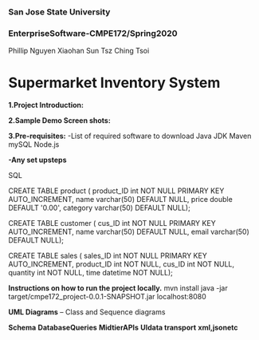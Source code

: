 ### San Jose State University
### EnterpriseSoftware-CMPE172/Spring2020

Phillip Nguyen
Xiaohan Sun 
Tsz Ching Tsoi

# Supermarket Inventory System

**1.Project Introduction:**

**2.Sample Demo Screen shots:**

**3.Pre-requisites:**
-List of required software to download
Java JDK
Maven
mySQL
Node.js

**-Any set upsteps**

SQL

CREATE TABLE product (
product_ID int NOT NULL PRIMARY KEY AUTO_INCREMENT, 
name varchar(50) DEFAULT NULL,
price double DEFAULT '0.00', 
category varchar(50) DEFAULT NULL);

CREATE TABLE customer (
cus_ID int NOT NULL PRIMARY KEY AUTO_INCREMENT, 
name varchar(50) DEFAULT NULL,
email varchar(50) DEFAULT NULL);

CREATE TABLE sales (
sales_ID int NOT NULL PRIMARY KEY AUTO_INCREMENT, 
product_ID int NOT NULL,
cus_ID int NOT NULL,
quantity int  NOT NULL,
time datetime NOT NULL);

  

**Instructions on how to run the project locally.**
mvn install
java -jar target/cmpe172_project-0.0.1-SNAPSHOT.jar
localhost:8080

**UML Diagrams**
– Class and Sequence diagrams

**Schema**
**DatabaseQueries**
**MidtierAPIs**
**UIdata transport**
**xml,jsonetc**
